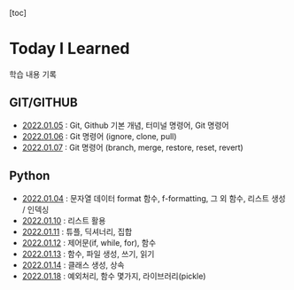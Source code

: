 [toc]

# Today I Learned

학습 내용 기록



## GIT/GITHUB

- [2022.01.05](https://github.com/jjuunnoo/TIL/blob/master/Git/Git_220105.md) : Git, Github 기본 개념, 터미널 명령어, Git 명령어
- [2022.01.06](https://github.com/jjuunnoo/TIL/blob/master/Git/Git_220106.md) : Git 명령어 (ignore, clone, pull)
- [2022.01.07](https://github.com/jjuunnoo/TIL/blob/master/Git/Git_220107.md) : Git 명령어 (branch, merge, restore, reset, revert)



## Python

- [2022.01.04](https://github.com/jjuunnoo/TIL/blob/master/python/python_220104.md) : 문자열 데이터 format 함수, f-formatting, 그 외 함수, 리스트 생성 / 인덱싱
- [2022.01.10](https://github.com/jjuunnoo/TIL/blob/master/python/python_220110.md) : 리스트 활용
- [2022.01.11](https://github.com/jjuunnoo/TIL/blob/master/python/python_220111.md) : 튜플, 딕셔너리, 집합
- [2022.01.12](https://github.com/jjuunnoo/TIL/blob/master/python/python_220112.md) : 제어문(if, while, for), 함수
- [2022.01.13](https://github.com/jjuunnoo/TIL/blob/master/python/python_220113.md) : 함수, 파일 생성, 쓰기, 읽기
- [2022.01.14](https://github.com/jjuunnoo/TIL/blob/master/python/python_220114.md) : 클래스 생성, 상속
- [2022.01.18](https://github.com/jjuunnoo/TIL/blob/master/python/python_220118.md) : 예외처리, 함수 몇가지, 라이브러리(pickle)
